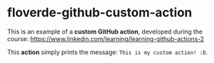 # floverde-github-custom-action

This is an example of a **custom GitHub action**, developed during the course: https://www.linkedin.com/learning/learning-github-actions-2

This **action** simply prints the message: `This is my custom action! :D`.
